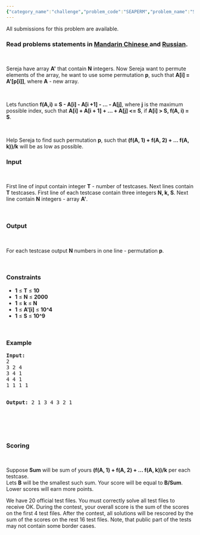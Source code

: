 ```yaml
---
{"category_name":"challenge","problem_code":"SEAPERM","problem_name":"Sereja and Permutation","languages_supported":{"0":"C","1":"CPP14","2":"JAVA","3":"PYTH","4":"PYTH 3.5","5":"CS2","6":"PAS fpc","7":"PAS gpc","8":"RUBY","9":"PHP","10":"GO","11":"NODEJS","12":"HASK","13":"SCALA","14":"D","15":"PERL","16":"FORT","17":"WSPC","18":"ADA","19":"CAML","20":"ICK","21":"BF","22":"ASM","23":"CLPS","24":"PRLG","25":"ICON","26":"SCM qobi","27":"PIKE","28":"ST","29":"NICE","30":"LUA","31":"BASH","32":"NEM","33":"LISP sbcl","34":"LISP clisp","35":"SCM guile","36":"JS","37":"ERL","38":"TCL","39":"PERL6","40":"TEXT","41":"CLOJ","42":"FS"},"max_timelimit":1,"source_sizelimit":50000,"problem_author":"sereja","problem_tester":"white_king","date_added":"9-11-2013","tags":{"0":"april14","1":"challenge","2":"sereja"},"editorial_url":"http://discuss.codechef.com/problems/SEAPERM","time":{"view_start_date":1397468446,"submit_start_date":1397468446,"visible_start_date":1397467741,"end_date":1735669800},"is_direct_submittable":false,"layout":"problem"}
---
```

<span class="solution-visible-txt">All submissions for this problem are available.</span><h3> Read problems statements in <a target="_blank" href="http://www.codechef.com/download/translated/APRIL14/mandarin/SEAPERM.pdf">Mandarin Chinese </a> and <a target="_blank" href="http://www.codechef.com/download/translated/APRIL14/russian/SEAPERM.pdf">Russian</a>.</h3>
<p> </p>
<p>Sereja have array <b>A'</b> that contain <b>N</b> integers. Now Sereja want to permute elements of the array, he want to use some permutation <b>p</b>, such that <b>A[i] = A'[p[i]]</b>, where <b>A</b> - new array. </p>
<p> </p>
<p>Lets function <b>f(A,i) = S - A[i] - A[i +1] - ... - A[j]</b>, where <b>j</b> is the maximum possible index, such that <b>A[i] + A[i + 1] + ... + A[j] &lt;= S</b>, if <b>A[i] > S, f(A, i) = S</b>.</p>
<p> </p>
<p>Help Sereja to find such permutation <b>p</b>, such that <b>(f(A, 1) + f(A, 2) + ... f(A, k))/k</b> will be as low as possible. </p>
<h3>Input</h3>
<p> </p>
<p>First line of input contain integer <b>T</b> - number of testcases. Next lines contain <b>T</b> testcases. First line of each testcase contain three integers <b>N, k, S</b>. Next line contain <b>N</b> integers - array <b>A'</b>.</p>
<p> </p>
<h3>Output</h3>
<p> </p>
<p>For each testcase output <b>N</b> numbers in one line - permutation <b>p</b>. </p>
<p> </p>
<h3>Constraints</h3>
<ul>
<li><b>1</b> ≤ <b>T</b> ≤ <b>10</b></li>
<li><b>1</b> ≤ <b>N</b> ≤ <b>2000</b></li>
<li><b>1</b> ≤ <b>k</b> ≤ <b>N</b></li>
<li><b>1</b> ≤ <b>A'[i]</b> ≤ <b>10^4</b></li>
<li><b>1</b> ≤ <b>S</b> ≤ <b>10^9</b></li>
</ul>
<p> </p>
<h3>Example</h3>
<pre><b>Input:</b>
2
3 2 4
3 4 1
4 4 1
1 1 1 1

<b>Output:</b>
2 1 3
4 3 2 1

</pre><p> </p>
<h3>Scoring</h3>
<p> </p>
<p>Suppose <b>Sum</b> will be sum of yours <b>(f(A, 1) + f(A, 2) + ... f(A, k))/k</b> per each testcase.<br />
Lets <b>B</b> will be the smallest such sum. Your score will be equal to <b>B/Sum</b>. Lower scores will earn more points.</p>
<p>We have 20 official test files. You must correctly solve all test files to receive OK. During the contest, your overall score is the sum of the scores on the first 4 test files. After the contest, all solutions will be rescored by the sum of the scores on the rest 16 test files. Note, that public part of the tests may not contain some border cases.</p>

